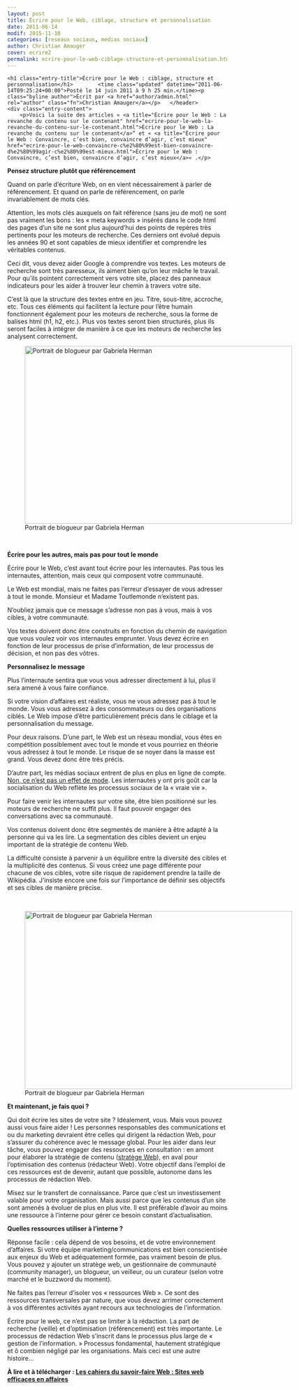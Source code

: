 ```yaml
---
layout: post
title: Écrire pour le Web, ciblage, structure et personnalisation
date: 2011-06-14
modif: 2015-11-10
categories: [reseaux sociaux, medias sociaux]
author: Christian Amauger
cover: ecrire2
permalink: ecrire-pour-le-web-ciblage-structure-et-personnalisation.html
---
```


    <h1 class="entry-title">Écrire pour le Web : ciblage, structure et personnalisation</h1>		<time class="updated" datetime="2011-06-14T09:25:24+00:00">Posté le 14 juin 2011 à 9 h 25 min.</time><p class="byline author">Écrit par <a href="author/admin.html" rel="author" class="fn">Christian Amauger</a></p>	</header>
    <div class="entry-content">
    	<p>Voici la suite des articles « <a title="Écrire pour le Web : La revanche du contenu sur le contenant" href="ecrire-pour-le-web-la-revanche-du-contenu-sur-le-contenant.html">Écrire pour le Web : La revanche du contenu sur le contenant</a>“ et « <a title="Écrire pour le Web : Convaincre, c’est bien, convaincre d’agir, c’est mieux" href="ecrire-pour-le-web-convaincre-c%e2%80%99est-bien-convaincre-d%e2%80%99agir-c%e2%80%99est-mieux.html">Écrire pour le Web : Convaincre, c’est bien, convaincre d’agir, c’est mieux</a>« .</p>

<p><strong>Pensez structure plutôt que référencement</strong></p>
<p>Quand on parle d’écriture Web, on en vient nécessairement à parler de référencement. Et quand on parle de référencement, on parle invariablement de mots clés.</p>
<p>Attention, les mots clés auxquels on fait référence (sans jeu de mot) ne sont pas vraiment les bons : les « meta keywords » insérés dans le code html des pages d’un site ne sont plus aujourd’hui des points de repères très pertinents pour les moteurs de recherche. Ces derniers ont évolué depuis les années 90 et sont capables de mieux identifier et comprendre les véritables contenus.</p>
<p>Ceci dit, vous devez aider Google à comprendre vos textes. Les moteurs de recherche sont très paresseux, ils aiment bien qu’on leur mâche le travail. Pour qu’ils pointent correctement vers votre site, placez des panneaux indicateurs pour les aider à trouver leur chemin à travers votre site.</p>
<p>C’est là que la structure des textes entre en jeu. Titre, sous-titre, accroche, etc. Tous ces éléments qui facilitent la lecture pour l’être humain fonctionnent également pour les moteurs de recherche, sous la forme de balises html (h1, h2, etc.). Plus vos textes seront bien structurés, plus ils seront faciles à intégrer de manière à ce que les moteurs de recherche les analysent correctement.</p>
<figure id="attachment_1787" style="width: 612px" class="wp-caption aligncenter"><a href="http://www.gabrielaherman.com/"><img data-attachment-id="1787" data-permalink="https://www.christianamauger.com/ecrire-pour-le-web-ciblage-structure-et-personnalisation/gherman-blogueur-2" data-orig-file="https://i2.wp.com/www.christianamauger.com/wp-content/uploads/2011/06/gherman-blogueur-2.jpg?fit=796%2C530&amp;ssl=1" data-orig-size="796,530" data-comments-opened="1" data-image-meta="{&quot;aperture&quot;:&quot;0&quot;,&quot;credit&quot;:&quot;&quot;,&quot;camera&quot;:&quot;&quot;,&quot;caption&quot;:&quot;&quot;,&quot;created_timestamp&quot;:&quot;0&quot;,&quot;copyright&quot;:&quot;&quot;,&quot;focal_length&quot;:&quot;0&quot;,&quot;iso&quot;:&quot;0&quot;,&quot;shutter_speed&quot;:&quot;0&quot;,&quot;title&quot;:&quot;&quot;,&quot;orientation&quot;:&quot;0&quot;}" data-image-title="Portrait de blogueur par Gabriela Herman" data-image-description="" data-medium-file="https://i2.wp.com/www.christianamauger.com/wp-content/uploads/2011/06/gherman-blogueur-2.jpg?fit=680%2C453&amp;ssl=1" data-large-file="https://i2.wp.com/www.christianamauger.com/wp-content/uploads/2011/06/gherman-blogueur-2.jpg?fit=796%2C530&amp;ssl=1" class="size-medium wp-image-1787  " title="Portrait de blogueur par Gabriela Herman" src="../i2.wp.com/www.christianamauger.com/wp-content/uploads/2011/06/gherman-blogueur-25c95.jpg?resize=612%2C407&amp;ssl=1" alt="Portrait de blogueur par Gabriela Herman" width="612" height="407" data-recalc-dims="1" /></a><figcaption class="wp-caption-text">Portrait de blogueur par Gabriela Herman</figcaption></figure>
<p style="text-align: center;">&nbsp;</p>
<p><strong>Écrire pour les autres, mais pas pour tout le monde</strong></p>
<p>Écrire pour le Web, c’est avant tout écrire pour les internautes. Pas tous les internautes, attention, mais ceux qui composent votre communauté.</p>
<p>Le Web est mondial, mais ne faites pas l’erreur d’essayer de vous adresser à tout le monde. Monsieur et Madame Toutlemonde n’existent pas.</p>
<p>N’oubliez jamais que ce message s’adresse non pas à vous, mais à vos cibles, à votre communauté.</p>
<p>Vos textes doivent donc être construits en fonction du chemin de navigation que vous voulez voir vos internautes emprunter. Vous devez écrire en fonction de leur processus de prise d’information, de leur processus de décision, et non pas des vôtres.</p>
<p><strong>Personnalisez le message</strong></p>
<p>Plus l’internaute sentira que vous vous adresser directement à lui, plus il sera amené à vous faire confiance.</p>
<p>Si votre vision d’affaires est réaliste, vous ne vous adressez pas à tout le monde. Vous vous adressez à des consommateurs ou des organisations ciblés. Le Web impose d’être particulièrement précis dans le ciblage et la personnalisation du message.</p>
<p>Pour deux raisons. D’une part, le Web est un réseau mondial, vous êtes en compétition possiblement avec tout le monde et vous pourriez en théorie vous adressez à tout le monde. Le risque de se noyer dans la masse est grand. Vous devez donc être très précis.</p>
<p>D’autre part, les médias sociaux entrent de plus en plus en ligne de compte. <a title="Le Web 2.0 : ni une mode, ni une option, mais une nouvelle forme de communication" href="le-web-2-0-ni-une-mode-ni-une-option-mais-une-nouvelle-forme-de-communication.html">Non, ce n’est pas un effet de mode</a>. Les internautes y ont pris goût car la socialisation du Web reflète les processus sociaux de la « vraie vie ».</p>
<p>Pour faire venir les internautes sur votre site, être bien positionné sur les moteurs de recherche ne suffit plus. Il faut pouvoir engager des conversations avec sa communauté.</p>
<p>Vos contenus doivent donc être segmentés de manière à être adapté à la personne qui va les lire. La segmentation des cibles devient un enjeu important de la stratégie de contenu Web.</p>
<p>La difficulté consiste à parvenir à un équilibre entre la diversité des cibles et la multiplicité des contenus. Si vous créez une page différente pour chacune de vos cibles, votre site risque de rapidement prendre la taille de Wikipédia. J’insiste encore une fois sur l’importance de définir ses objectifs et ses cibles de manière précise.</p>
<p style="text-align: center;">&nbsp;</p>
<figure id="attachment_1788" style="width: 612px" class="wp-caption aligncenter"><a href="http://www.gabrielaherman.com/"><img data-attachment-id="1788" data-permalink="https://www.christianamauger.com/ecrire-pour-le-web-ciblage-structure-et-personnalisation/gherman-blogueur" data-orig-file="https://i1.wp.com/www.christianamauger.com/wp-content/uploads/2011/06/gherman-blogueur.jpg?fit=795%2C530&amp;ssl=1" data-orig-size="795,530" data-comments-opened="1" data-image-meta="{&quot;aperture&quot;:&quot;0&quot;,&quot;credit&quot;:&quot;&quot;,&quot;camera&quot;:&quot;&quot;,&quot;caption&quot;:&quot;&quot;,&quot;created_timestamp&quot;:&quot;0&quot;,&quot;copyright&quot;:&quot;&quot;,&quot;focal_length&quot;:&quot;0&quot;,&quot;iso&quot;:&quot;0&quot;,&quot;shutter_speed&quot;:&quot;0&quot;,&quot;title&quot;:&quot;&quot;,&quot;orientation&quot;:&quot;0&quot;}" data-image-title="Portrait de blogueur par Gabriela Herman" data-image-description="" data-medium-file="https://i1.wp.com/www.christianamauger.com/wp-content/uploads/2011/06/gherman-blogueur.jpg?fit=680%2C453&amp;ssl=1" data-large-file="https://i1.wp.com/www.christianamauger.com/wp-content/uploads/2011/06/gherman-blogueur.jpg?fit=795%2C530&amp;ssl=1" class="size-medium wp-image-1788 " title="Portrait de blogueur par Gabriela Herman" src="../i1.wp.com/www.christianamauger.com/wp-content/uploads/2011/06/gherman-blogueura688.jpg?resize=612%2C408&amp;ssl=1" alt="Portrait de blogueur par Gabriela Herman" width="612" height="408" srcset="https://i1.wp.com/www.christianamauger.com/wp-content/uploads/2011/06/gherman-blogueur.jpg?resize=680%2C453&amp;ssl=1 680w, https://i1.wp.com/www.christianamauger.com/wp-content/uploads/2011/06/gherman-blogueur.jpg?w=795&amp;ssl=1 795w" sizes="(max-width: 639px) 98vw, (max-width: 1199px) 64vw, 612px" data-recalc-dims="1" /></a><figcaption class="wp-caption-text">Portrait de blogueur par Gabriela Herman</figcaption></figure>
<p><strong>Et maintenant, je fais quoi ?</strong></p>
<p>Qui doit écrire les sites de votre site ? Idéalement, vous. Mais vous pouvez aussi vous faire aider ! Les personnes responsables des communications et ou du marketing devraient être celles qui dirigent la rédaction Web, pour s’assurer du cohérence avec le message global. Pour les aider dans leur tâche, vous pouvez engager des ressources en consultation : en amont pour élaborer la stratégie de contenu (<a title="Dessine-moi un stratège Web" href="dessine-moi-un-stratege-web.html">stratège Web</a>), en aval pour l’optimisation des contenus (rédacteur Web). Votre objectif dans l’emploi de ces ressources est de devenir, autant que possible, autonome dans les processus de rédaction Web.</p>
<p>Misez sur le transfert de connaissance. Parce que c’est un investissement valable pour votre organisation. Mais aussi parce que les contenus d’un site sont amenés à évoluer de plus en plus vite. Il est préférable d’avoir au moins une ressource à l’interne pour gérer ce besoin constant d’actualisation.</p>
<p><strong>Quelles ressources utiliser à l’interne ?</strong></p>
<p>Réponse facile : cela dépend de vos besoins, et de votre environnement d’affaires. Si votre équipe marketing/communications est bien conscientisée aux enjeux du Web et adéquatement formée, pas vraiment besoin de plus. Vous pouvez y ajouter un stratège web, un gestionnaire de communauté (community manager), un blogueur, un veilleur, ou un curateur (selon votre marché et le buzzword du moment).</p>
<p>Ne faites pas l’erreur d’isoler vos « ressources Web ». Ce sont des ressources transversales par nature, que vous devez arrimer correctement à vos différentes activités ayant recours aux technologies de l’information.</p>
<p>Écrire pour le web, ce n’est pas se limiter à la rédaction. La part de recherche (veille) et d’optimisation (référencement) est très importante. Le processus de rédaction Web s’inscrit dans le processus plus large de « gestion de l’information. » Processus fondamental, hautement stratégique et ô combien négligé par les organisations. Mais ceci est une autre histoire…</p>
<p><strong>À lire et à télécharger : <a title="Les cahiers du savoir-faire web : Sites web efficaces en affaires" href="les-cahiers-du-savoir-faire-web-sites-web-efficaces-en-affaires.html">Les cahiers du savoir-faire Web : Sites web efficaces en affaires</a></strong></p>

